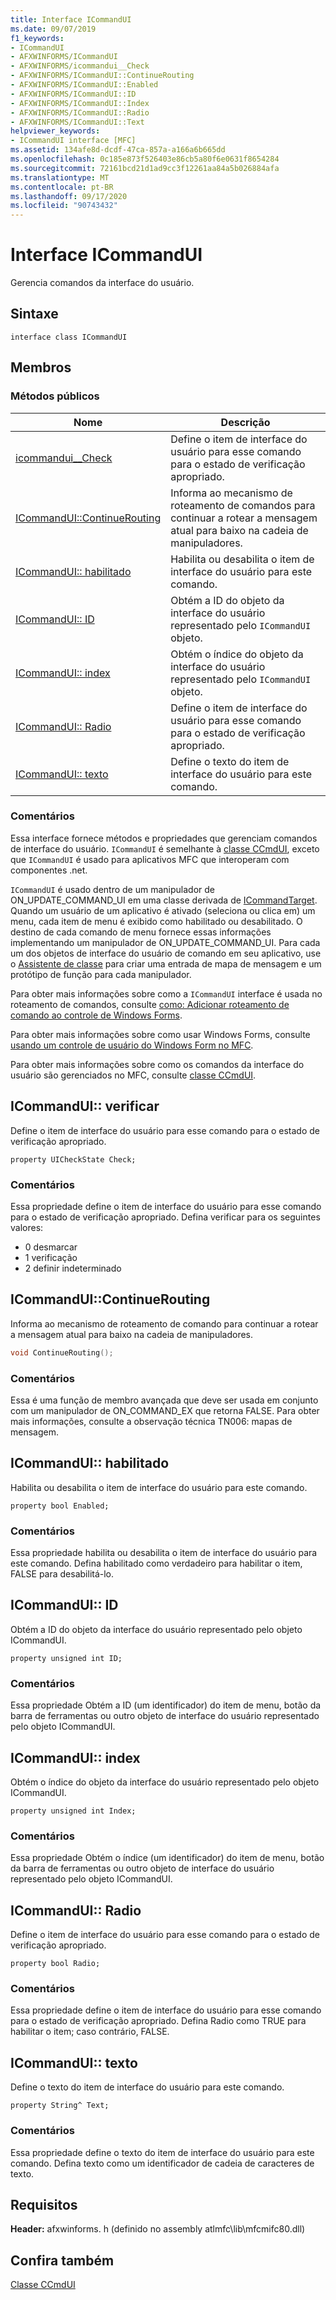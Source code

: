 ```yaml
---
title: Interface ICommandUI
ms.date: 09/07/2019
f1_keywords:
- ICommandUI
- AFXWINFORMS/ICommandUI
- AFXWINFORMS/icommandui__Check
- AFXWINFORMS/ICommandUI::ContinueRouting
- AFXWINFORMS/ICommandUI::Enabled
- AFXWINFORMS/ICommandUI::ID
- AFXWINFORMS/ICommandUI::Index
- AFXWINFORMS/ICommandUI::Radio
- AFXWINFORMS/ICommandUI::Text
helpviewer_keywords:
- ICommandUI interface [MFC]
ms.assetid: 134afe8d-dcdf-47ca-857a-a166a6b665dd
ms.openlocfilehash: 0c185e873f526403e86cb5a80f6e0631f8654284
ms.sourcegitcommit: 72161bcd21d1ad9cc3f12261aa84a5b026884afa
ms.translationtype: MT
ms.contentlocale: pt-BR
ms.lasthandoff: 09/17/2020
ms.locfileid: "90743432"
---
```

# <a name="icommandui-interface"></a>Interface ICommandUI

Gerencia comandos da interface do usuário.

## <a name="syntax"></a>Sintaxe

```
interface class ICommandUI
```

## <a name="members"></a>Membros

### <a name="public-methods"></a>Métodos públicos

|Nome|Descrição|
|----------|-----------------|
|[icommandui__Check](#check)|Define o item de interface do usuário para esse comando para o estado de verificação apropriado.|
|[ICommandUI::ContinueRouting](#continuerouting)|Informa ao mecanismo de roteamento de comandos para continuar a rotear a mensagem atual para baixo na cadeia de manipuladores.|
|[ICommandUI:: habilitado](#enabled)|Habilita ou desabilita o item de interface do usuário para este comando.|
|[ICommandUI:: ID](#id)|Obtém a ID do objeto da interface do usuário representado pelo `ICommandUI` objeto.|
|[ICommandUI:: index](#index)|Obtém o índice do objeto da interface do usuário representado pelo `ICommandUI` objeto.|
|[ICommandUI:: Radio](#radio)|Define o item de interface do usuário para esse comando para o estado de verificação apropriado.|
|[ICommandUI:: texto](#text)|Define o texto do item de interface do usuário para este comando.|

### <a name="remarks"></a>Comentários

Essa interface fornece métodos e propriedades que gerenciam comandos de interface do usuário. `ICommandUI` é semelhante à [classe CCmdUI](../../mfc/reference/ccmdui-class.md), exceto que `ICommandUI` é usado para aplicativos MFC que interoperam com componentes .net.

`ICommandUI` é usado dentro de um manipulador de ON_UPDATE_COMMAND_UI em uma classe derivada de [ICommandTarget](../../mfc/reference/icommandtarget-interface.md). Quando um usuário de um aplicativo é ativado (seleciona ou clica em) um menu, cada item de menu é exibido como habilitado ou desabilitado. O destino de cada comando de menu fornece essas informações implementando um manipulador de ON_UPDATE_COMMAND_UI. Para cada um dos objetos de interface do usuário de comando em seu aplicativo, use o [Assistente de classe](mfc-class-wizard.md) para criar uma entrada de mapa de mensagem e um protótipo de função para cada manipulador.

Para obter mais informações sobre como a `ICommandUI` interface é usada no roteamento de comandos, consulte [como: Adicionar roteamento de comando ao controle de Windows Forms](../../dotnet/how-to-add-command-routing-to-the-windows-forms-control.md).

Para obter mais informações sobre como usar Windows Forms, consulte [usando um controle de usuário do Windows Form no MFC](../../dotnet/using-a-windows-form-user-control-in-mfc.md).

Para obter mais informações sobre como os comandos da interface do usuário são gerenciados no MFC, consulte [classe CCmdUI](../../mfc/reference/ccmdui-class.md).

## <a name="icommanduicheck"></a><a name="check"></a> ICommandUI:: verificar

Define o item de interface do usuário para esse comando para o estado de verificação apropriado.

```
property UICheckState Check;
```

### <a name="remarks"></a>Comentários

Essa propriedade define o item de interface do usuário para esse comando para o estado de verificação apropriado. Defina verificar para os seguintes valores:

- 0 desmarcar
- 1 verificação
- 2 definir indeterminado

## <a name="icommanduicontinuerouting"></a><a name="continuerouting"></a> ICommandUI::ContinueRouting

Informa ao mecanismo de roteamento de comando para continuar a rotear a mensagem atual para baixo na cadeia de manipuladores.

```cpp
void ContinueRouting();
```

### <a name="remarks"></a>Comentários

Essa é uma função de membro avançada que deve ser usada em conjunto com um manipulador de ON_COMMAND_EX que retorna FALSE. Para obter mais informações, consulte a observação técnica TN006: mapas de mensagem.

## <a name="icommanduienabled"></a><a name="enabled"></a> ICommandUI:: habilitado

Habilita ou desabilita o item de interface do usuário para este comando.

```
property bool Enabled;
```

### <a name="remarks"></a>Comentários

Essa propriedade habilita ou desabilita o item de interface do usuário para este comando. Defina habilitado como verdadeiro para habilitar o item, FALSE para desabilitá-lo.

## <a name="icommanduiid"></a><a name="id"></a> ICommandUI:: ID

Obtém a ID do objeto da interface do usuário representado pelo objeto ICommandUI.

```
property unsigned int ID;
```

### <a name="remarks"></a>Comentários

Essa propriedade Obtém a ID (um identificador) do item de menu, botão da barra de ferramentas ou outro objeto de interface do usuário representado pelo objeto ICommandUI.

## <a name="icommanduiindex"></a><a name="index"></a> ICommandUI:: index

Obtém o índice do objeto da interface do usuário representado pelo objeto ICommandUI.

```
property unsigned int Index;
```

### <a name="remarks"></a>Comentários

Essa propriedade Obtém o índice (um identificador) do item de menu, botão da barra de ferramentas ou outro objeto de interface do usuário representado pelo objeto ICommandUI.

## <a name="icommanduiradio"></a><a name="radio"></a> ICommandUI:: Radio

Define o item de interface do usuário para esse comando para o estado de verificação apropriado.

```
property bool Radio;
```

### <a name="remarks"></a>Comentários

Essa propriedade define o item de interface do usuário para esse comando para o estado de verificação apropriado. Defina Radio como TRUE para habilitar o item; caso contrário, FALSE.

## <a name="icommanduitext"></a><a name="text"></a> ICommandUI:: texto

Define o texto do item de interface do usuário para este comando.

```
property String^ Text;
```

### <a name="remarks"></a>Comentários

Essa propriedade define o texto do item de interface do usuário para este comando. Defina texto como um identificador de cadeia de caracteres de texto.

## <a name="requirements"></a>Requisitos

**Header:** afxwinforms. h (definido no assembly atlmfc\lib\mfcmifc80.dll)

## <a name="see-also"></a>Confira também

[Classe CCmdUI](../../mfc/reference/ccmdui-class.md)
